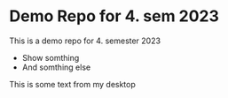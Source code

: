 # Demo Repo for 4. sem 2023
This is a demo repo for 4. semester 2023

- Show somthing
- And somthing else

This is some text from my desktop
